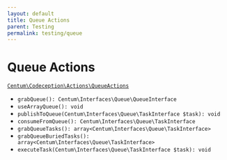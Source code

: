 ```yaml
---
layout: default
title: Queue Actions
parent: Testing
permalink: testing/queue
---
```




# Queue Actions

[`Centum\Codeception\Actions\QueueActions`](https://github.com/SidRoberts/centum/blob/development/src/Codeception/Actions/QueueActions.php)

- `grabQueue(): Centum\Interfaces\Queue\QueueInterface`
- `useArrayQueue(): void`
- `publishToQueue(Centum\Interfaces\Queue\TaskInterface $task): void`
- `consumeFromQueue(): Centum\Interfaces\Queue\TaskInterface`
- `grabQueueTasks(): array<Centum\Interfaces\Queue\TaskInterface>`
- `grabQueueBuriedTasks(): array<Centum\Interfaces\Queue\TaskInterface>`
- `executeTask(Centum\Interfaces\Queue\TaskInterface $task): void`
